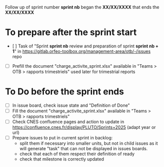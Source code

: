<!-- Description -->
Follow up of sprint number **sprint nb** began the **XX/XX/XXXX** that ends the **XX/XX/XXXX**

# To prepare after the sprint start

* [ ] Task of "Sprint **sprint nb** review and preparation of sprint **sprint nb + 1**" in https://gitlab.orfeo-toolbox.org/management-area/otb/-/issues repo
* [ ] Prefill the document "charge_activite_sprint.xlsx" available in "Teams > OTB > rapports trimestriels" used later for trimestrial reports

# To Do before the sprint ends

* [ ] In issue board, check issue state and "Definition of Done"
* [ ] Fill the document "charge_activite_sprint.xlsx" available in "Teams > OTB > rapports trimestriels"
* [ ] Check CNES confluence pages and action to update in https://confluence.cnes.fr/display/PLUTO/Sprints+2025 (adapt year or url)
* [ ] Prepare issues to put in current sprint in backlog:
    * split them if necessary into smaller units, but not in child issues as it will generate "task" that can not be displayed in issues boards.
    * check that each of them respect their definition of ready
    * check that milestone is correctly updated

